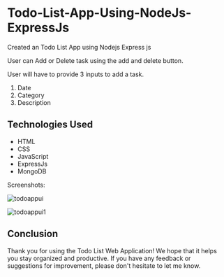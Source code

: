 # Todo-List-App-Using-NodeJs-ExpressJs

Created an Todo List App using Nodejs Express js

User can Add or Delete task using the add and delete button.

User will have to provide 3 inputs to add a task.
  1. Date
  2. Category
  3. Description
  
## Technologies Used
* HTML
* CSS
* JavaScript
* ExpressJs
* MongoDB


Screenshots:

![todoappui](https://user-images.githubusercontent.com/18380165/219953624-52000757-aeea-4ebe-aea8-6c0fdea7ddce.jpg)


![todoappui1](https://user-images.githubusercontent.com/18380165/219953629-f8e62e8f-5a84-41e9-8e2a-a8506c566cb6.jpg)


## Conclusion
Thank you for using the Todo List Web Application! We hope that it helps you stay organized and productive. If you have any feedback or suggestions for improvement, please don't hesitate to let me know.
